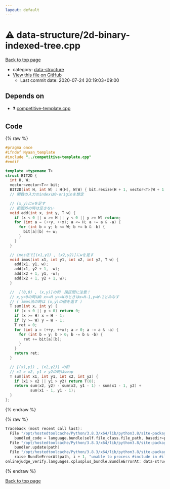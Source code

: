 ```yaml
---
layout: default
---
```


<!-- mathjax config similar to math.stackexchange -->
<script type="text/javascript" async
  src="https://cdnjs.cloudflare.com/ajax/libs/mathjax/2.7.5/MathJax.js?config=TeX-MML-AM_CHTML">
</script>
<script type="text/x-mathjax-config">
  MathJax.Hub.Config({
    TeX: { equationNumbers: { autoNumber: "AMS" }},
    tex2jax: {
      inlineMath: [ ['$','$'] ],
      processEscapes: true
    },
    "HTML-CSS": { matchFontHeight: false },
    displayAlign: "left",
    displayIndent: "2em"
  });
</script>

<script type="text/javascript" src="https://cdnjs.cloudflare.com/ajax/libs/jquery/3.4.1/jquery.min.js"></script>
<script src="https://cdn.jsdelivr.net/npm/jquery-balloon-js@1.1.2/jquery.balloon.min.js" integrity="sha256-ZEYs9VrgAeNuPvs15E39OsyOJaIkXEEt10fzxJ20+2I=" crossorigin="anonymous"></script>
<script type="text/javascript" src="../../assets/js/copy-button.js"></script>
<link rel="stylesheet" href="../../assets/css/copy-button.css" />


# :warning: data-structure/2d-binary-indexed-tree.cpp

<a href="../../index.html">Back to top page</a>

* category: <a href="../../index.html#36397fe12f935090ad150c6ce0c258d4">data-structure</a>
* <a href="{{ site.github.repository_url }}/blob/master/data-structure/2d-binary-indexed-tree.cpp">View this file on GitHub</a>
    - Last commit date: 2020-07-24 20:19:03+09:00




## Depends on

* :question: <a href="../competitive-template.cpp.html">competitive-template.cpp</a>


## Code

<a id="unbundled"></a>
{% raw %}
```cpp
#pragma once
#ifndef Nyaan_template
#include "../competitive-template.cpp"
#endif

template <typename T>
struct BIT2D {
  int H, W;
  vector<vector<T>> bit;
  BIT2D(int H, int W) : H(H), W(W) { bit.resize(H + 1, vector<T>(W + 1, 0)); }
  // 関数の入力のindexは0-originを想定

  // (x,y)にwを足す
  // 範囲外の時は足さない
  void add(int x, int y, T w) {
    if (x < 0 || x >= H || y < 0 || y >= W) return;
    for (int a = (++y, ++x); a <= H; a += a & -a) {
      for (int b = y; b <= W; b += b & -b) {
        bit[a][b] += w;
      }
    }
  }

  // imos法で[(x1,y1) , (x2,y2)]にwを足す
  void imos(int x1, int y1, int x2, int y2, T w) {
    add(x1, y1, w);
    add(x1, y2 + 1, -w);
    add(x2 + 1, y1, -w);
    add(x2 + 1, y2 + 1, w);
  }

  //  [(0,0) , (x,y)]の和　閉区間に注意！
  // x,y<0の時は0 x>=H y>=Wのときはx=H-1,y=W-1とみなす
  // ( imos法の時は (x,y)の値を返す )
  T sum(int x, int y) {
    if (x < 0 || y < 0) return 0;
    if (x >= H) x = H - 1;
    if (y >= W) y = W - 1;
    T ret = 0;
    for (int a = (++y, ++x); a > 0; a -= a & -a) {
      for (int b = y; b > 0; b -= b & -b) {
        ret += bit[a][b];
      }
    }
    return ret;
  }

  // [(x1,y1) , (x2,y2)] の和
  // x1 > x2, y1 > y2の時はswap
  T sum(int x1, int y1, int x2, int y2) {
    if (x1 > x2 || y1 > y2) return T(0);
    return sum(x2, y2) - sum(x2, y1 - 1) - sum(x1 - 1, y2) +
           sum(x1 - 1, y1 - 1);
  }
};
```
{% endraw %}

<a id="bundled"></a>
{% raw %}
```cpp
Traceback (most recent call last):
  File "/opt/hostedtoolcache/Python/3.8.3/x64/lib/python3.8/site-packages/onlinejudge_verify/docs.py", line 349, in write_contents
    bundled_code = language.bundle(self.file_class.file_path, basedir=pathlib.Path.cwd())
  File "/opt/hostedtoolcache/Python/3.8.3/x64/lib/python3.8/site-packages/onlinejudge_verify/languages/cplusplus.py", line 185, in bundle
    bundler.update(path)
  File "/opt/hostedtoolcache/Python/3.8.3/x64/lib/python3.8/site-packages/onlinejudge_verify/languages/cplusplus_bundle.py", line 306, in update
    raise BundleErrorAt(path, i + 1, "unable to process #include in #if / #ifdef / #ifndef other than include guards")
onlinejudge_verify.languages.cplusplus_bundle.BundleErrorAt: data-structure/2d-binary-indexed-tree.cpp: line 3: unable to process #include in #if / #ifdef / #ifndef other than include guards

```
{% endraw %}

<a href="../../index.html">Back to top page</a>

